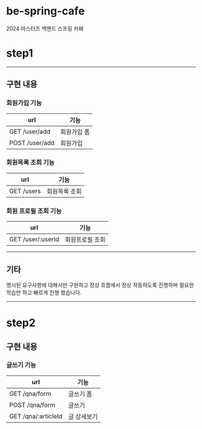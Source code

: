 # be-spring-cafe
2024 마스터즈 백엔드 스프링 카페

# step1
---
## 구현 내용
### 회원가입 기능
| url            | 기능     |
|----------------|--------|
| GET /user/add  | 회원가입 폼 |
| POST /user/add | 회원가입   |


### 회원목록 조회 기능
| url            | 기능      |
|----------------|---------|
| GET /users     | 회원목록 조회 |

### 회원 프로필 조회 기능
| url               | 기능       |
|-------------------|----------|
| GET /user/:userId | 회원프로필 조회 |
---
## 기타
명시된 요구사항에 대해서만 구현하고 정상 흐름에서 정상 작동하도록 진행하며 필요한 학습만 하고 빠르게 진행 했습니다.

---
# step2
## 구현 내용

### 글쓰기 기능
| url                 | 기능     |
|---------------------|--------|
| GET /qna/form       | 글쓰기 폼  |
| POST /qna/form      | 글쓰기    |
| GET /qna/:articleId | 글 상세보기 |

